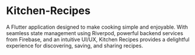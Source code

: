 # Kitchen-Recipes
 A Flutter application designed to make cooking simple and enjoyable. With seamless state management using Riverpod, powerful backend services from Firebase, and an intuitive UI/UX, Kitchen Recipes provides a delightful experience for discovering, saving, and sharing recipes.
